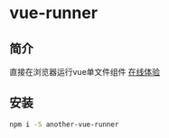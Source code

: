 # vue-runner

## 简介
直接在浏览器运行vue单文件组件
[在线体验](https://azath0th.github.io/vue-runner/)

## 安装
```bash
npm i -S another-vue-runner
```